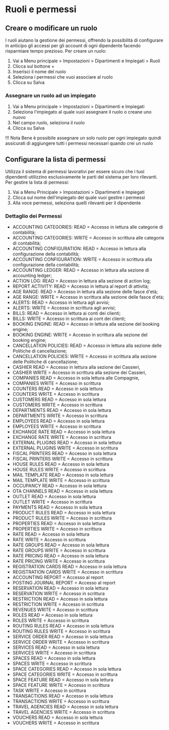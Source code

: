 # Ruoli e permessi

## Creare o modificare un ruolo

I ruoli aiutano la gestione dei permessi, offrendo la possibilità di configurare in anticipo gli accessi per gli account di ogni dipendente facendo risparmiare tempo prezioso. Per creare un ruolo:

1. Vai a Menu principale > Impostazioni > Dipartimenti e Impiegati > Ruoli
2. Clicca sul bottone +
3. Inserisci il nome del ruolo
4. Seleziona i permessi che vuoi associare al ruolo
5. Clicca su Salva

### Assegnare un ruolo ad un impiegato

1. Vai a Menu principale > Impostazioni > Dipartimenti e Impiegati
2. Seleziona l'impiegato al quale vuoi assegnare il ruolo o creane uno nuovo
3. Nel campo ruolo, seleziona il ruolo 
4. Clicca su Salva

!!! Nota Bene
    è possibile assegnare un solo ruolo per ogni impiegato quindi assicurati di aggiungere tutti i permessi necessari quando crei un ruolo

## Configurare la lista di permessi

Utilizza il sistema di permessi lavorativi per essere sicuro che i tuoi dipendenti utilizzino esclusivamente le parti del sistema per loro rilevanti. Per gestire la lista di permessi:

1. Vai a Menu Principale > Impostazioni > Dipartimenti e Impiegati
2. Clicca sul nome dell'impiegato del quale vuoi gestire i permessi
3. Alla voce permessi, seleziona quelli rilevanti per il dipendente

### Dettaglio dei Permessi

- ACCOUNTING CATEGORIES: READ = Accesso in lettura alle categorie di contabilità;
- ACCOUNTING CATEGORIES: WRITE = Accesso in scrittura alle categorie di contabilità;
- ACCOUNTING CONFIGURATION: READ = Accesso in lettura alla configurazione della contabilità;
- ACCOUNTING CONFIGURATION: WRITE = Accesso in scrittura alla configurazione della contabilità;
- ACCOUNTING LEDGER: READ = Accesso in lettura alla sezione di accounting ledger;
- ACTION LOG: READ = Accesso in lettura alla sezione di action log;
- REPORT ACTIVITY: READ = Accesso in lettura al report di attività;
- AGE RANGE: READ = Accesso in lettura alla sezione delle fasce d'età;
- AGE RANGE: WRITE = Accesso in scrittura alla sezione delle fasce d'età;
- ALERTS: READ = Accesso in lettura agli avvisi;
- ALERTS: WRITE = Accesso in scrittura agli avvisi;
- BILLS: READ = Accesso in lettura ai conti dei clienti;
- BILLS: WRITE = Accesso in scrittura ai cont dei clienti;
- BOOKING ENGINE: READ = Accesso in lettura alla sezione del booking engine;
- BOOKING ENGINE: WRITE = Accesso in scrittura alla sezione del booking engine;
- CANCELLATION POLICIES: READ = Accesso in lettura alla sezione delle Politiche di cancellazione;
- CANCELLATION POLICIES: WRITE = Accesso in scrittura alla sezione delle Politiche di cancellazione;
- CASHIER READ = Accesso in lettura alla sezione dei Cassieri,
- CASHIER WRITE = Accesso in scrittura alla sezione dei Cassieri,
- COMPANIES READ = Accesso in sola lettura alle Compagnie,
- COMPANIES WRITE = Accesso in scrittura
- COUNTERS READ = Accesso in sola lettura
- COUNTERS WRITE = Accesso in scrittura
- CUSTOMERS READ = Accesso in sola lettura
- CUSTOMERS WRITE = Accesso in scrittura
- DEPARTMENTS READ = Accesso in sola lettura
- DEPARTMENTS WRITE = Accesso in scrittura
- EMPLOYEES READ = Accesso in sola lettura
- EMPLOYEES WRITE = Accesso in scrittura
- EXCHANGE RATE READ = Accesso in sola lettura
- EXCHANGE RATE WRITE = Accesso in scrittura
- EXTERNAL PLUGINS READ = Accesso in sola lettura
- EXTERNAL PLUGINS WRITE = Accesso in scrittura
- FISCAL PRINTERS READ = Accesso in sola lettura
- FISCAL PRINTERS WRITE = Accesso in scrittura
- HOUSE RULES READ = Accesso in sola lettura
- HOUSE RULES WRITE = Accesso in scrittura
- MAIL TEMPLATE READ = Accesso in sola lettura
- MAIL TEMPLATE WRITE = Accesso in scrittura
- OCCUPANCY READ = Accesso in sola lettura
- OTA CHANNELS READ = Accesso in sola lettura
- OUTLET READ = Accesso in sola lettura
- OUTLET WRITE = Accesso in scrittura
- PAYMENTS READ = Accesso in sola lettura
- PRODUCT RULES READ = Accesso in sola lettura
- PRODUCT RULES WRITE = Accesso in scrittura
- PROPERTIES READ = Accesso in sola lettura
- PROPERTIES WRITE = Accesso in scrittura
- RATE READ = Accesso in sola lettura
- RATE WRITE = Accesso in scrittura
- RATE GROUPS READ = Accesso in sola lettura
- RATE GROUPS WRITE = Accesso in scrittura
- RATE PRICING READ = Accesso in sola lettura
- RATE PRICING WRITE = Accesso in scrittura
- REGISTRATION CARDS READ = Accesso in sola lettura
- REGISTRATION CARDS WRITE = Accesso in scrittura
- ACCOUNTING REPORT = Accesso al report 
- POSTING JOURNAL REPORT = Accesso al report 
- RESERVATION READ = Accesso in sola lettura
- RESERVATION WRITE = Accesso in scrittura
- RESTRICTION READ = Accesso in sola lettura
- RESTRICTION WRITE = Accesso in scrittura
- REVENUES WRITE = Accesso in scrittura
- ROLES READ = Accesso in sola lettura
- ROLES WRITE = Accesso in scrittura
- ROUTING RULES READ = Accesso in sola lettura
- ROUTING RULES WRITE = Accesso in scrittura
- SERVICE ORDER READ = Accesso in sola lettura
- SERVICE ORDER WRITE = Accesso in scrittura
- SERVICES READ = Accesso in sola lettura
- SERVICES WRITE = Accesso in scrittura
- SPACES READ = Accesso in sola lettura
- SPACES WRITE = Accesso in scrittura
- SPACE CATEGORIES READ = Accesso in sola lettura
- SPACE CATEGORIES WRITE = Accesso in scrittura
- SPACE FEATURE READ = Accesso in sola lettura
- SPACE FEATURE WRITE = Accesso in scrittura
- TASK WRITE = Accesso in scrittura
- TRANSACTIONS READ = Accesso in sola lettura
- TRANSACTIONS WRITE = Accesso in scrittura
- TRAVEL AGENCIES READ = Accesso in sola lettura
- TRAVEL AGENCIES WRITE = Accesso in scrittura
- VOUCHERS READ = Accesso in sola lettura
- VOUCHERS WRITE = Accesso in scrittura